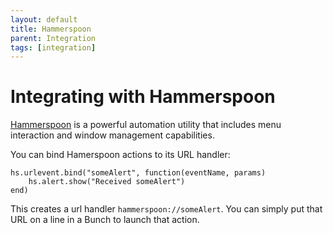 ```yaml
---
layout: default
title: Hammerspoon
parent: Integration
tags: [integration]
---
```

# Integrating with Hammerspoon

[Hammerspoon](https://www.hammerspoon.org/) is a powerful automation utility that includes menu interaction and window management capabilities.

You can bind Hamerspoon actions to its URL handler:

```
hs.urlevent.bind("someAlert", function(eventName, params)
    hs.alert.show("Received someAlert")
end)
```

This creates a url handler `hammerspoon://someAlert`. You can simply put that URL on a line in a Bunch to launch that action.
